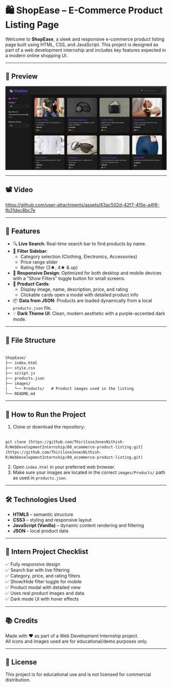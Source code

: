 # 🛍️ ShopEase – E-Commerce Product Listing Page

Welcome to **ShopEase**, a sleek and responsive e-commerce product listing page built using HTML, CSS, and JavaScript. This project is designed as part of a web development internship and includes key features expected in a modern online shopping UI.

---

## 📸 Preview

![ShopEase Preview](https://github.com/ThiriloseJonesNithish-R/WebDevelopmentInternship/blob/a348398878a25901f5e576b72b8359d99f450f4c/08_ecommerce-product-listing/images/preview.png)

---

## 📽️ Video

https://github.com/user-attachments/assets/63ac502d-42f7-415e-a4f6-fb31dec8bc7e

---

## 🌟 Features

- 🔍 **Live Search**: Real-time search bar to find products by name.
- 🎯 **Filter Sidebar**:
  - Category selection (Clothing, Electronics, Accessories)
  - Price range slider
  - Rating filter (3★, 4★ & up)
- 📱 **Responsive Design**: Optimized for both desktop and mobile devices with a "Show Filters" toggle button for small screens.
- 🛒 **Product Cards**:
  - Display image, name, description, price, and rating
  - Clickable cards open a modal with detailed product info
- 📦 **Data from JSON**: Products are loaded dynamically from a local `products.json` file.
- 💡 **Dark Theme UI**: Clean, modern aesthetic with a purple-accented dark mode.

---

## 📁 File Structure

```

ShopEase/
├── index.html
├── style.css
├── script.js
├── products.json
├── images/
│   └── Products/   # Product images used in the listing
└── README.md

```

---

## 🚀 How to Run the Project

1. Clone or download the repository:
```

git clone [https://github.com/ThiriloseJonesNithish-R/WebDevelopmentInternship/08_ecommerce-product-listing.git](https://github.com/ThiriloseJonesNithish-R/WebDevelopmentInternship/08_ecommerce-product-listing.git)

```
2. Open `index.html` in your preferred web browser.
3. Make sure your images are located in the correct `images/Products/` path as used in `products.json`.

---

## 🛠️ Technologies Used

- **HTML5** – semantic structure
- **CSS3** – styling and responsive layout
- **JavaScript (Vanilla)** – dynamic content rendering and filtering
- **JSON** – local product data

---

## 📌 Intern Project Checklist

✅ Fully responsive design  
✅ Search bar with live filtering  
✅ Category, price, and rating filters  
✅ Show/Hide filter toggle for mobile  
✅ Product modal with detailed view  
✅ Uses real product images and data  
✅ Dark mode UI with hover effects

---

## 📚 Credits

Made with ❤️ as part of a Web Development Internship project.  
All icons and images used are for educational/demo purposes only.

---

## 📄 License

This project is for educational use and is not licensed for commercial distribution.
